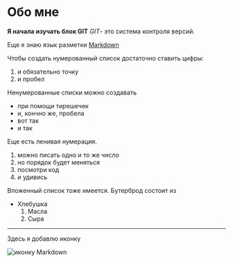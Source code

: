 # Обо мне
**Я начала изучать блок GIT**
_GIT_- это система контроля версий.

Еще я знаю язык разметки [Markdown](https://ru.wikipedia.org/wiki/Markdown)

Чтобы создать нумерованный список достаточно ставить цифры:
1. и обязательно точку
2. и пробел

Ненумерованные списки можно создавать
- при помощи тирешечек
- и, кончно же, пробела
- вот так
- и так

Еще есть ленивая нумерация.
1. можно писать одно и то же число
1. но порядок будет меняться
1. посмотри код
1. и удивись

Вложенный список тоже имеется. Бутерброд состоит из
- Хлебушка
   1. Масла
   2. Сыра

---

Здесь я добавлю иконку 

![иконку Markdown](https://cdn.worldvectorlogo.com/logos/markdown.svg)